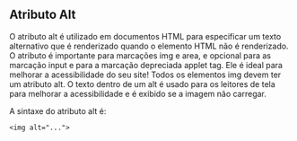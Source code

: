 ## Atributo Alt

O atributo alt é utilizado em documentos HTML para especificar um texto alternativo 
que é renderizado quando o elemento HTML não é renderizado. O atributo
é importante para marcações img e area, e opcional para as marcação input e para a marcação depreciada applet tag.
Ele é ideal para melhorar a acessibilidade do seu site! Todos os elementos img devem ter um atributo alt.
O texto dentro de um alt é usado para os leitores de tela para melhorar a acessibilidade e é exibido se a imagem não carregar.

A sintaxe do atributo alt é:

```<img alt="...">```
